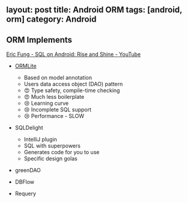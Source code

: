 layout: post
title: Android ORM
tags: [android, orm]
category: Android
---

## ORM Implements

[Eric Fung - SQL on Android: Rise and Shine - YouTube](https://www.youtube.com/watch?v=vbHDoiMBbmA&feature=youtu.be)

- [ORMLite](http://ormlite.com/)

    + Based on model annotation
    + Users data access object (DAO) pattern
    + 😍 Type safety, compile-time checking
    + 😍 Much less boilerplate
    + 😢 Learning curve 
    + 😢 Incomplete SQL support
    + 😢 Performance - SLOW

- SQLDelight

    + IntelliJ plugin
    + SQL with superpowers
    + Generates code for you to use
    + Specific design golas

- greenDAO
-  DBFlow
-  Requery



